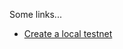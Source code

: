 Some links...

* [Create a local testnet](https://docs.avax.network/quickstart/create-a-local-test-network)
